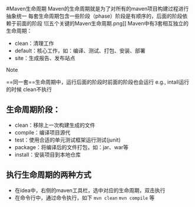 #Maven生命周期
Maven的生命周期就是为了对所有的maven项目构建过程进行抽象统一
每套生命周期包含一些阶段（phase）阶段是有顺序的，后面的阶段依赖于前面的阶段
![[五个关键的Maven生命周期.png]]
Maven中有3套相互独立的生命周期：
- clean：清理工作
- default：核心工作，如：编译、测试、打包、安装、部署
- site：生成报告、发布站点

> [!NOTE]
> ==同一套==生命周期中，运行后面的阶段时前面的阶段也会运行
> e.g., intall运行的时候 clean不执行

## 生命周期阶段：
- clean：移除上一次构建生成的文件
- compile：编译项目源代
- test：使用合适的单元测试框架运行测试(junit)
- package：将编译后的文件打包，如：jar、war等
- install：安装项目到本地仓库

## 执行生命周期的两种方式
- 在idea中，右侧的maven工具栏，选中对应的生命周期，双击执行
- 在命令行中，通过命令执行，如下
	`mvn clean`   `mvn compile`  等